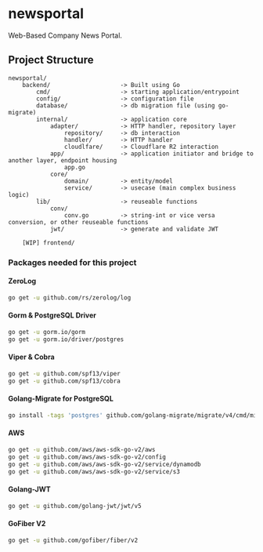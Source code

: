 # newsportal

Web-Based Company News Portal.

## Project Structure
```
newsportal/
    backend/                    -> Built using Go
        cmd/                    -> starting application/entrypoint
        config/                 -> configuration file
        database/               -> db migration file (using go-migrate)
        internal/               -> application core
            adapter/            -> HTTP handler, repository layer
                repository/     -> db interaction
                handler/        -> HTTP handler
                cloudlfare/     -> Cloudflare R2 interaction
            app/                -> application initiator and bridge to another layer, endpoint housing
                app.go
            core/
                domain/         -> entity/model
                service/        -> usecase (main complex business logic)
        lib/                    -> reuseable functions
            conv/
                conv.go         -> string-int or vice versa conversion, or other reuseable functions
            jwt/                -> generate and validate JWT
    
    [WIP] frontend/
```

### Packages needed for this project
#### ZeroLog
```bash
go get -u github.com/rs/zerolog/log
```

#### Gorm & PostgreSQL Driver
```bash
go get -u gorm.io/gorm
go get -u gorm.io/driver/postgres
```

#### Viper & Cobra
```bash
go get -u github.com/spf13/viper
go get -u github.com/spf13/cobra
```

#### Golang-Migrate for PostgreSQL
```bash
go install -tags 'postgres' github.com/golang-migrate/migrate/v4/cmd/migrate@latest
```

#### AWS
```bash
go get -u github.com/aws/aws-sdk-go-v2/aws
go get -u github.com/aws/aws-sdk-go-v2/config
go get -u github.com/aws/aws-sdk-go-v2/service/dynamodb
go get -u github.com/aws/aws-sdk-go-v2/service/s3
```

#### Golang-JWT
```bash
go get -u github.com/golang-jwt/jwt/v5
```

#### GoFiber V2
```bash
go get -u github.com/gofiber/fiber/v2
```